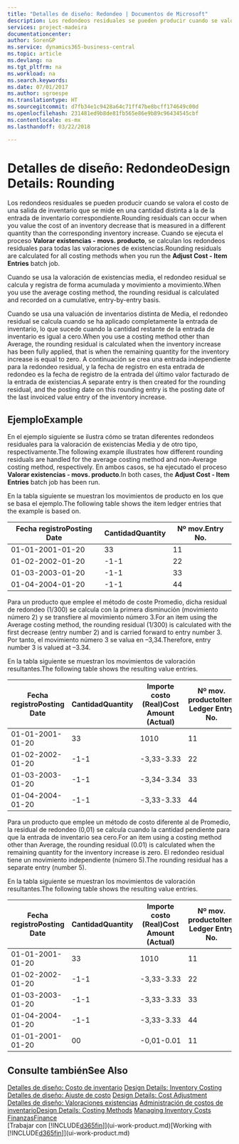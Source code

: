 ```yaml
---
title: "Detalles de diseño: Redondeo | Documentos de Microsoft"
description: Los redondeos residuales se pueden producir cuando se valora el costo de una salida de inventario que se mide en una cantidad distinta a la de la entrada de inventario correspondiente. Cuando se ejecuta el proceso **Valorar existencias - movs. producto**, se calculan los redondeos residuales para todas las valoraciones de existencias.
services: project-madeira
documentationcenter: 
author: SorenGP
ms.service: dynamics365-business-central
ms.topic: article
ms.devlang: na
ms.tgt_pltfrm: na
ms.workload: na
ms.search.keywords: 
ms.date: 07/01/2017
ms.author: sgroespe
ms.translationtype: HT
ms.sourcegitcommit: d7fb34e1c9428a64c71ff47be8bcff174649c00d
ms.openlocfilehash: 231481ed9b8de81fb565e86e9b89c96434545cbf
ms.contentlocale: es-mx
ms.lasthandoff: 03/22/2018

---
```

# <a name="design-details-rounding"></a><span data-ttu-id="d1325-104">Detalles de diseño: Redondeo</span><span class="sxs-lookup"><span data-stu-id="d1325-104">Design Details: Rounding</span></span>
<span data-ttu-id="d1325-105">Los redondeos residuales se pueden producir cuando se valora el costo de una salida de inventario que se mide en una cantidad distinta a la de la entrada de inventario correspondiente.</span><span class="sxs-lookup"><span data-stu-id="d1325-105">Rounding residuals can occur when you value the cost of an inventory decrease that is measured in a different quantity than the corresponding inventory increase.</span></span> <span data-ttu-id="d1325-106">Cuando se ejecuta el proceso **Valorar existencias - movs. producto**, se calculan los redondeos residuales para todas las valoraciones de existencias.</span><span class="sxs-lookup"><span data-stu-id="d1325-106">Rounding residuals are calculated for all costing methods when you run the **Adjust Cost - Item Entries** batch job.</span></span>  

 <span data-ttu-id="d1325-107">Cuando se usa la valoración de existencias media, el redondeo residual se calcula y registra de forma acumulada y movimiento a movimiento.</span><span class="sxs-lookup"><span data-stu-id="d1325-107">When you use the average costing method, the rounding residual is calculated and recorded on a cumulative, entry-by-entry basis.</span></span>  

 <span data-ttu-id="d1325-108">Cuando se usa una valuación de inventarios distinta de Media, el redondeo residual se calcula cuando se ha aplicado completamente la entrada de inventario, lo que sucede cuando la cantidad restante de la entrada de inventario es igual a cero.</span><span class="sxs-lookup"><span data-stu-id="d1325-108">When you use a costing method other than Average, the rounding residual is calculated when the inventory increase has been fully applied, that is when the remaining quantity for the inventory increase is equal to zero.</span></span> <span data-ttu-id="d1325-109">A continuación se crea una entrada independiente para la redondeo residual, y la fecha de registro en esta entrada de redondeo es la fecha de registro de la entrada del último valor facturado de la entrada de existencias.</span><span class="sxs-lookup"><span data-stu-id="d1325-109">A separate entry is then created for the rounding residual, and the posting date on this rounding entry is the posting date of the last invoiced value entry of the inventory increase.</span></span>  

## <a name="example"></a><span data-ttu-id="d1325-110">Ejemplo</span><span class="sxs-lookup"><span data-stu-id="d1325-110">Example</span></span>  
 <span data-ttu-id="d1325-111">En el ejemplo siguiente se ilustra cómo se tratan diferentes redondeos residuales para la valoración de existencias Media y de otro tipo, respectivamente.</span><span class="sxs-lookup"><span data-stu-id="d1325-111">The following example illustrates how different rounding residuals are handled for the average costing method and non-Average costing method, respectively.</span></span> <span data-ttu-id="d1325-112">En ambos casos, se ha ejecutado el proceso **Valorar existencias - movs. producto**.</span><span class="sxs-lookup"><span data-stu-id="d1325-112">In both cases, the **Adjust Cost - Item Entries** batch job has been run.</span></span>  

 <span data-ttu-id="d1325-113">En la tabla siguiente se muestran los movimientos de producto en los que se basa el ejemplo.</span><span class="sxs-lookup"><span data-stu-id="d1325-113">The following table shows the item ledger entries that the example is based on.</span></span>  

|<span data-ttu-id="d1325-114">Fecha registro</span><span class="sxs-lookup"><span data-stu-id="d1325-114">Posting Date</span></span>|<span data-ttu-id="d1325-115">Cantidad</span><span class="sxs-lookup"><span data-stu-id="d1325-115">Quantity</span></span>|<span data-ttu-id="d1325-116">Nº mov.</span><span class="sxs-lookup"><span data-stu-id="d1325-116">Entry No.</span></span>|  
|------------------|--------------|---------------|  
|<span data-ttu-id="d1325-117">01-01-20</span><span class="sxs-lookup"><span data-stu-id="d1325-117">01-01-20</span></span>|<span data-ttu-id="d1325-118">3</span><span class="sxs-lookup"><span data-stu-id="d1325-118">3</span></span>|<span data-ttu-id="d1325-119">1</span><span class="sxs-lookup"><span data-stu-id="d1325-119">1</span></span>|  
|<span data-ttu-id="d1325-120">01-02-20</span><span class="sxs-lookup"><span data-stu-id="d1325-120">02-01-20</span></span>|<span data-ttu-id="d1325-121">-1</span><span class="sxs-lookup"><span data-stu-id="d1325-121">-1</span></span>|<span data-ttu-id="d1325-122">2</span><span class="sxs-lookup"><span data-stu-id="d1325-122">2</span></span>|  
|<span data-ttu-id="d1325-123">01-03-20</span><span class="sxs-lookup"><span data-stu-id="d1325-123">03-01-20</span></span>|<span data-ttu-id="d1325-124">-1</span><span class="sxs-lookup"><span data-stu-id="d1325-124">-1</span></span>|<span data-ttu-id="d1325-125">3</span><span class="sxs-lookup"><span data-stu-id="d1325-125">3</span></span>|  
|<span data-ttu-id="d1325-126">01-04-20</span><span class="sxs-lookup"><span data-stu-id="d1325-126">04-01-20</span></span>|<span data-ttu-id="d1325-127">-1</span><span class="sxs-lookup"><span data-stu-id="d1325-127">-1</span></span>|<span data-ttu-id="d1325-128">4</span><span class="sxs-lookup"><span data-stu-id="d1325-128">4</span></span>|  

 <span data-ttu-id="d1325-129">Para un producto que emplee el método de coste Promedio, dicha residual de redondeo (1/300) se calcula con la primera disminución (movimiento número 2) y se transfiere al movimiento número 3.</span><span class="sxs-lookup"><span data-stu-id="d1325-129">For an item using the Average costing method, the rounding residual (1/300) is calculated with the first decrease (entry number 2) and is carried forward to entry number 3.</span></span> <span data-ttu-id="d1325-130"> Por tanto, el movimiento número 3 se valua en –3,34.</span><span class="sxs-lookup"><span data-stu-id="d1325-130">Therefore, entry number 3 is valued at –3.34.</span></span>  

 <span data-ttu-id="d1325-131">En la tabla siguiente se muestran los movimientos de valoración resultantes.</span><span class="sxs-lookup"><span data-stu-id="d1325-131">The following table shows the resulting value entries.</span></span>  

|<span data-ttu-id="d1325-132">Fecha registro</span><span class="sxs-lookup"><span data-stu-id="d1325-132">Posting Date</span></span>|<span data-ttu-id="d1325-133">Cantidad</span><span class="sxs-lookup"><span data-stu-id="d1325-133">Quantity</span></span>|<span data-ttu-id="d1325-134">Importe costo (Real)</span><span class="sxs-lookup"><span data-stu-id="d1325-134">Cost Amount (Actual)</span></span>|<span data-ttu-id="d1325-135">Nº mov. producto</span><span class="sxs-lookup"><span data-stu-id="d1325-135">Item Ledger Entry No.</span></span>|<span data-ttu-id="d1325-136">Nº mov.</span><span class="sxs-lookup"><span data-stu-id="d1325-136">Entry No.</span></span>|  
|------------------|--------------|----------------------------|---------------------------|---------------|  
|<span data-ttu-id="d1325-137">01-01-20</span><span class="sxs-lookup"><span data-stu-id="d1325-137">01-01-20</span></span>|<span data-ttu-id="d1325-138">3</span><span class="sxs-lookup"><span data-stu-id="d1325-138">3</span></span>|<span data-ttu-id="d1325-139">10</span><span class="sxs-lookup"><span data-stu-id="d1325-139">10</span></span>|<span data-ttu-id="d1325-140">1</span><span class="sxs-lookup"><span data-stu-id="d1325-140">1</span></span>|<span data-ttu-id="d1325-141">1</span><span class="sxs-lookup"><span data-stu-id="d1325-141">1</span></span>|  
|<span data-ttu-id="d1325-142">01-02-20</span><span class="sxs-lookup"><span data-stu-id="d1325-142">02-01-20</span></span>|<span data-ttu-id="d1325-143">-1</span><span class="sxs-lookup"><span data-stu-id="d1325-143">-1</span></span>|<span data-ttu-id="d1325-144">-3,33</span><span class="sxs-lookup"><span data-stu-id="d1325-144">-3.33</span></span>|<span data-ttu-id="d1325-145">2</span><span class="sxs-lookup"><span data-stu-id="d1325-145">2</span></span>|<span data-ttu-id="d1325-146">2</span><span class="sxs-lookup"><span data-stu-id="d1325-146">2</span></span>|  
|<span data-ttu-id="d1325-147">01-03-20</span><span class="sxs-lookup"><span data-stu-id="d1325-147">03-01-20</span></span>|<span data-ttu-id="d1325-148">-1</span><span class="sxs-lookup"><span data-stu-id="d1325-148">-1</span></span>|<span data-ttu-id="d1325-149">-3,34</span><span class="sxs-lookup"><span data-stu-id="d1325-149">-3.34</span></span>|<span data-ttu-id="d1325-150">3</span><span class="sxs-lookup"><span data-stu-id="d1325-150">3</span></span>|<span data-ttu-id="d1325-151">3</span><span class="sxs-lookup"><span data-stu-id="d1325-151">3</span></span>|  
|<span data-ttu-id="d1325-152">01-04-20</span><span class="sxs-lookup"><span data-stu-id="d1325-152">04-01-20</span></span>|<span data-ttu-id="d1325-153">-1</span><span class="sxs-lookup"><span data-stu-id="d1325-153">-1</span></span>|<span data-ttu-id="d1325-154">-3,33</span><span class="sxs-lookup"><span data-stu-id="d1325-154">-3.33</span></span>|<span data-ttu-id="d1325-155">4</span><span class="sxs-lookup"><span data-stu-id="d1325-155">4</span></span>|<span data-ttu-id="d1325-156">4</span><span class="sxs-lookup"><span data-stu-id="d1325-156">4</span></span>|  

 <span data-ttu-id="d1325-157">Para un producto que emplee un método de costo diferente al de Promedio, la residual de redondeo (0,01) se calcula cuando la cantidad pendiente para que la entrada de inventario sea cero.</span><span class="sxs-lookup"><span data-stu-id="d1325-157">For an item using a costing method other than Average, the rounding residual (0.01) is calculated when the remaining quantity for the inventory increase is zero.</span></span> <span data-ttu-id="d1325-158">El redondeo residual tiene un movimiento independiente (número 5).</span><span class="sxs-lookup"><span data-stu-id="d1325-158">The rounding residual has a separate entry (number 5).</span></span>  

 <span data-ttu-id="d1325-159">En la tabla siguiente se muestran los movimientos de valoración resultantes.</span><span class="sxs-lookup"><span data-stu-id="d1325-159">The following table shows the resulting value entries.</span></span>  

|<span data-ttu-id="d1325-160">Fecha registro</span><span class="sxs-lookup"><span data-stu-id="d1325-160">Posting Date</span></span>|<span data-ttu-id="d1325-161">Cantidad</span><span class="sxs-lookup"><span data-stu-id="d1325-161">Quantity</span></span>|<span data-ttu-id="d1325-162">Importe costo (Real)</span><span class="sxs-lookup"><span data-stu-id="d1325-162">Cost Amount (Actual)</span></span>|<span data-ttu-id="d1325-163">Nº mov. producto</span><span class="sxs-lookup"><span data-stu-id="d1325-163">Item Ledger Entry No.</span></span>|<span data-ttu-id="d1325-164">Nº mov.</span><span class="sxs-lookup"><span data-stu-id="d1325-164">Entry No.</span></span>|  
|------------------|--------------|----------------------------|---------------------------|---------------|  
|<span data-ttu-id="d1325-165">01-01-20</span><span class="sxs-lookup"><span data-stu-id="d1325-165">01-01-20</span></span>|<span data-ttu-id="d1325-166">3</span><span class="sxs-lookup"><span data-stu-id="d1325-166">3</span></span>|<span data-ttu-id="d1325-167">10</span><span class="sxs-lookup"><span data-stu-id="d1325-167">10</span></span>|<span data-ttu-id="d1325-168">1</span><span class="sxs-lookup"><span data-stu-id="d1325-168">1</span></span>|<span data-ttu-id="d1325-169">1</span><span class="sxs-lookup"><span data-stu-id="d1325-169">1</span></span>|  
|<span data-ttu-id="d1325-170">01-02-20</span><span class="sxs-lookup"><span data-stu-id="d1325-170">02-01-20</span></span>|<span data-ttu-id="d1325-171">-1</span><span class="sxs-lookup"><span data-stu-id="d1325-171">-1</span></span>|<span data-ttu-id="d1325-172">-3,33</span><span class="sxs-lookup"><span data-stu-id="d1325-172">-3.33</span></span>|<span data-ttu-id="d1325-173">2</span><span class="sxs-lookup"><span data-stu-id="d1325-173">2</span></span>|<span data-ttu-id="d1325-174">2</span><span class="sxs-lookup"><span data-stu-id="d1325-174">2</span></span>|  
|<span data-ttu-id="d1325-175">01-03-20</span><span class="sxs-lookup"><span data-stu-id="d1325-175">03-01-20</span></span>|<span data-ttu-id="d1325-176">-1</span><span class="sxs-lookup"><span data-stu-id="d1325-176">-1</span></span>|<span data-ttu-id="d1325-177">-3,33</span><span class="sxs-lookup"><span data-stu-id="d1325-177">-3.33</span></span>|<span data-ttu-id="d1325-178">3</span><span class="sxs-lookup"><span data-stu-id="d1325-178">3</span></span>|<span data-ttu-id="d1325-179">3</span><span class="sxs-lookup"><span data-stu-id="d1325-179">3</span></span>|  
|<span data-ttu-id="d1325-180">01-04-20</span><span class="sxs-lookup"><span data-stu-id="d1325-180">04-01-20</span></span>|<span data-ttu-id="d1325-181">-1</span><span class="sxs-lookup"><span data-stu-id="d1325-181">-1</span></span>|<span data-ttu-id="d1325-182">-3,33</span><span class="sxs-lookup"><span data-stu-id="d1325-182">-3.33</span></span>|<span data-ttu-id="d1325-183">4</span><span class="sxs-lookup"><span data-stu-id="d1325-183">4</span></span>|<span data-ttu-id="d1325-184">4</span><span class="sxs-lookup"><span data-stu-id="d1325-184">4</span></span>|  
|<span data-ttu-id="d1325-185">01-01-20</span><span class="sxs-lookup"><span data-stu-id="d1325-185">01-01-20</span></span>|<span data-ttu-id="d1325-186">0</span><span class="sxs-lookup"><span data-stu-id="d1325-186">0</span></span>|<span data-ttu-id="d1325-187">-0,01</span><span class="sxs-lookup"><span data-stu-id="d1325-187">-0.01</span></span>|<span data-ttu-id="d1325-188">1</span><span class="sxs-lookup"><span data-stu-id="d1325-188">1</span></span>|<span data-ttu-id="d1325-189">5</span><span class="sxs-lookup"><span data-stu-id="d1325-189">5</span></span>|  

## <a name="see-also"></a><span data-ttu-id="d1325-190">Consulte también</span><span class="sxs-lookup"><span data-stu-id="d1325-190">See Also</span></span>  
 <span data-ttu-id="d1325-191">[Detalles de diseño: Costo de inventario](design-details-inventory-costing.md) </span><span class="sxs-lookup"><span data-stu-id="d1325-191">[Design Details: Inventory Costing](design-details-inventory-costing.md) </span></span>  
 <span data-ttu-id="d1325-192">[Detalles de diseño: Ajuste de costo](design-details-cost-adjustment.md) </span><span class="sxs-lookup"><span data-stu-id="d1325-192">[Design Details: Cost Adjustment](design-details-cost-adjustment.md) </span></span>  
 <span data-ttu-id="d1325-193">[Detalles de diseño: Valoraciones existencias](design-details-costing-methods.md) [Administración de costos de inventario](finance-manage-inventory-costs.md)</span><span class="sxs-lookup"><span data-stu-id="d1325-193">[Design Details: Costing Methods](design-details-costing-methods.md) [Managing Inventory Costs](finance-manage-inventory-costs.md)</span></span>  
 [<span data-ttu-id="d1325-194">Finanzas</span><span class="sxs-lookup"><span data-stu-id="d1325-194">Finance</span></span>](finance.md)  
 <span data-ttu-id="d1325-195">[Trabajar con [!INCLUDE[d365fin](includes/d365fin_md.md)]](ui-work-product.md)</span><span class="sxs-lookup"><span data-stu-id="d1325-195">[Working with [!INCLUDE[d365fin](includes/d365fin_md.md)]](ui-work-product.md)</span></span>

